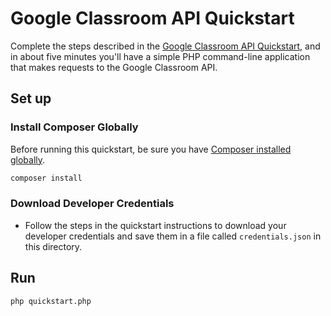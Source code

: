 # Google Classroom API Quickstart

Complete the steps described in the [Google Classroom API Quickstart](https://developers.google.com/classroom/quickstart/php), and in about five minutes you'll have a simple PHP command-line application that makes requests to the Google Classroom API.

## Set up

### Install Composer Globally

Before running this quickstart, be sure you have [Composer installed globally](https://getcomposer.org/doc/00-intro.md#globally).

```sh
composer install
```

### Download Developer Credentials

- Follow the steps in the quickstart instructions to download your developer
  credentials and save them in a file called `credentials.json` in this
  directory.

## Run

```sh
php quickstart.php
```
